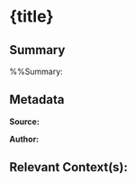 # {title}

## Summary

%%Summary: 

## Metadata

**Source:** 

**Author:** 

**Relevant Context(s):**
- 
